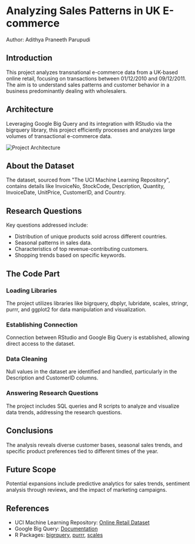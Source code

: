 # Analyzing Sales Patterns in UK E-commerce

Author: Adithya Praneeth Parupudi

## Introduction

This project analyzes transnational e-commerce data from a UK-based online retail, focusing on transactions between 01/12/2010 and 09/12/2011. The aim is to understand sales patterns and customer behavior in a business predominantly dealing with wholesalers.

## Architecture

Leveraging Google Big Query and its integration with RStudio via the bigrquery library, this project efficiently processes and analyzes large volumes of transactional e-commerce data.

![Project Architecture](arc.png)

## About the Dataset

The dataset, sourced from "The UCI Machine Learning Repository", contains details like InvoiceNo, StockCode, Description, Quantity, InvoiceDate, UnitPrice, CustomerID, and Country. 

## Research Questions

Key questions addressed include:
- Distribution of unique products sold across different countries.
- Seasonal patterns in sales data.
- Characteristics of top revenue-contributing customers.
- Shopping trends based on specific keywords.

## The Code Part

### Loading Libraries

The project utilizes libraries like bigrquery, dbplyr, lubridate, scales, stringr, purrr, and ggplot2 for data manipulation and visualization.

### Establishing Connection

Connection between RStudio and Google Big Query is established, allowing direct access to the dataset.

### Data Cleaning

Null values in the dataset are identified and handled, particularly in the Description and CustomerID columns.

### Answering Research Questions

The project includes SQL queries and R scripts to analyze and visualize data trends, addressing the research questions.

## Conclusions

The analysis reveals diverse customer bases, seasonal sales trends, and specific product preferences tied to different times of the year.

## Future Scope

Potential expansions include predictive analytics for sales trends, sentiment analysis through reviews, and the impact of marketing campaigns.

## References

- UCI Machine Learning Repository: [Online Retail Dataset](https://archive.ics.uci.edu/dataset/352/online+retail)
- Google Big Query: [Documentation](https://cloud.google.com/bigquery/docs)
- R Packages: [bigrquery](https://bigrquery.r-dbi.org/), [purrr](https://purrr.tidyverse.org/), [scales](https://scales.r-lib.org/)
